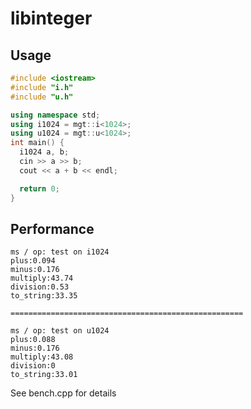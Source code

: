 # libinteger

## Usage

``` cpp
#include <iostream>
#include "i.h"
#include "u.h"

using namespace std;
using i1024 = mgt::i<1024>;
using u1024 = mgt::u<1024>;
int main() {
  i1024 a, b;
  cin >> a >> b;
  cout << a + b << endl;

  return 0;
}
```

## Performance

```
ms / op: test on i1024
plus:0.094
minus:0.176
multiply:43.74
division:0.53
to_string:33.35

====================================================

ms / op: test on u1024
plus:0.088
minus:0.176
multiply:43.08
division:0
to_string:33.01
```

See bench.cpp for details
